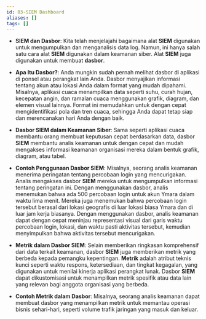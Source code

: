 ```yaml
---
id: 03-SIEM Dashboard
aliases: []
tags: []
---
```


- **SIEM dan Dasbor**: Kita telah menjelajahi bagaimana alat **SIEM** digunakan untuk mengumpulkan dan menganalisis data log. Namun, ini hanya salah satu cara alat **SIEM** digunakan dalam keamanan siber. Alat **SIEM** juga digunakan untuk membuat **dasbor**.

- **Apa Itu Dasbor?**: Anda mungkin sudah pernah melihat dasbor di aplikasi di ponsel atau perangkat lain Anda. Dasbor menyajikan informasi tentang akun atau lokasi Anda dalam format yang mudah dipahami. Misalnya, aplikasi cuaca menampilkan data seperti suhu, curah hujan, kecepatan angin, dan ramalan cuaca menggunakan grafik, diagram, dan elemen visual lainnya. Format ini memudahkan untuk dengan cepat mengidentifikasi pola dan tren cuaca, sehingga Anda dapat tetap siap dan merencanakan hari Anda dengan baik.

- **Dasbor SIEM dalam Keamanan Siber**: Sama seperti aplikasi cuaca membantu orang membuat keputusan cepat berdasarkan data, dasbor **SIEM** membantu analis keamanan untuk dengan cepat dan mudah mengakses informasi keamanan organisasi mereka dalam bentuk grafik, diagram, atau tabel.

- **Contoh Penggunaan Dasbor SIEM**: Misalnya, seorang analis keamanan menerima peringatan tentang percobaan login yang mencurigakan. Analis mengakses dasbor **SIEM** mereka untuk mengumpulkan informasi tentang peringatan ini. Dengan menggunakan dasbor, analis menemukan bahwa ada 500 percobaan login untuk akun Ymara dalam waktu lima menit. Mereka juga menemukan bahwa percobaan login tersebut berasal dari lokasi geografis di luar lokasi biasa Ymara dan di luar jam kerja biasanya. Dengan menggunakan dasbor, analis keamanan dapat dengan cepat meninjau representasi visual dari garis waktu percobaan login, lokasi, dan waktu pasti aktivitas tersebut, kemudian menyimpulkan bahwa aktivitas tersebut mencurigakan.

- **Metrik dalam Dasbor SIEM**: Selain memberikan ringkasan komprehensif dari data terkait keamanan, dasbor **SIEM** juga memberikan metrik yang berbeda kepada pemangku kepentingan. **Metrik** adalah atribut teknis kunci seperti waktu respons, ketersediaan, dan tingkat kegagalan, yang digunakan untuk menilai kinerja aplikasi perangkat lunak. Dasbor **SIEM** dapat dikustomisasi untuk menampilkan metrik spesifik atau data lain yang relevan bagi anggota organisasi yang berbeda.

- **Contoh Metrik dalam Dasbor**: Misalnya, seorang analis keamanan dapat membuat dasbor yang menampilkan metrik untuk memantau operasi bisnis sehari-hari, seperti volume trafik jaringan yang masuk dan keluar.
